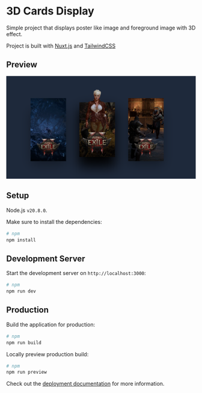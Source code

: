 # 3D Cards Display

Simple project that displays poster like image and foreground image with 3D effect.

Project is built with [Nuxt.js](https://nuxt.com/) and [TailwindCSS](https://tailwindcss.com)

## Preview

![Preview](./preview.png)

## Setup

Node.js `v20.8.0`.

Make sure to install the dependencies:

```bash
# npm
npm install
```

## Development Server

Start the development server on `http://localhost:3000`:

```bash
# npm
npm run dev
```

## Production

Build the application for production:

```bash
# npm
npm run build
```

Locally preview production build:

```bash
# npm
npm run preview
```

Check out the [deployment documentation](https://nuxt.com/docs/getting-started/deployment) for more information.
